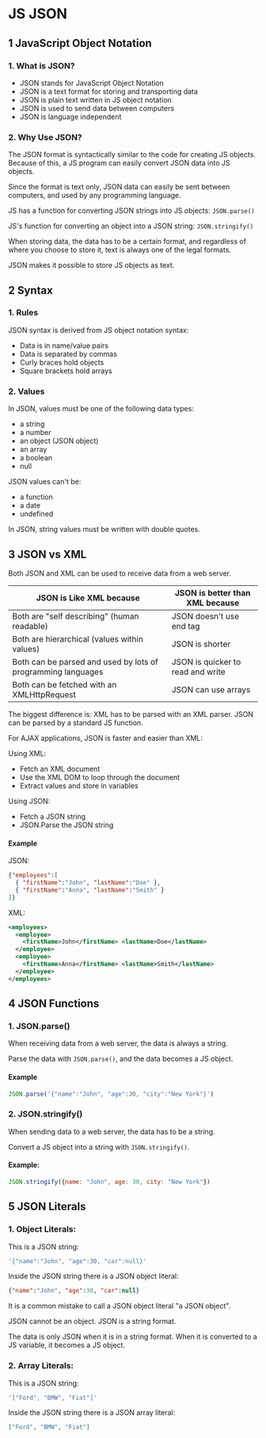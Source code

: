 # JS JSON

## 1 JavaScript Object Notation

### 1. What is JSON?

- JSON stands for JavaScript Object Notation
- JSON is a text format for storing and transporting data
- JSON is plain text written in JS object notation
- JSON is used to send data between computers
- JSON is language independent

### 2. Why Use JSON?

The JSON format is syntactically similar to the code for creating JS objects. Because of this, a JS program can easily convert JSON data into JS objects.

Since the format is text only, JSON data can easily be sent between computers, and used by any programming language.

JS has a function for converting JSON strings into JS objects: `JSON.parse()`

JS's function for converting an object into a JSON string: `JSON.stringify()`

When storing data, the data has to be a certain format, and regardless of where you choose to store it, text is always one of the legal formats.

JSON makes it possible to store JS objects as text.

## 2 Syntax

### 1. Rules

JSON syntax is derived from JS object notation syntax:

- Data is in name/value pairs
- Data is separated by commas
- Curly braces hold objects
- Square brackets hold arrays

### 2. Values

In JSON, values must be one of the following data types:

- a string
- a number
- an object (JSON object)
- an array
- a boolean
- null

JSON values can't be:

- a function
- a date
- undefined

In JSON, string values must be written with double quotes.

## 3 JSON vs XML

Both JSON and XML can be used to receive data from a web server.

| JSON is Like XML because| JSON is better than XML because
|---|---|
Both are "self describing" (human readable)| JSON doesn't use end tag
Both are hierarchical (values within values)| JSON is shorter
Both can be parsed and used by lots of programming languages| JSON is quicker to read and write
Both can be fetched with an XMLHttpRequest| JSON can use arrays

The biggest difference is: XML has to be parsed with an XML parser. JSON can be parsed by a standard JS function.

For AJAX applications, JSON is faster and easier than XML:

Using XML:

- Fetch an XML document
- Use the XML DOM to loop through the document
- Extract values and store in variables

Using JSON:

- Fetch a JSON string
- JSON.Parse the JSON string

#### Example

JSON: 

```json
{"employees":[
  { "firstName":"John", "lastName":"Doe" },
  { "firstName":"Anna", "lastName":"Smith" }
]}
```

XML: 

```xml
<employees>
  <employee>
    <firstName>John</firstName> <lastName>Doe</lastName>
  </employee>
  <employee>
    <firstName>Anna</firstName> <lastName>Smith</lastName>
  </employee>
</employees>
```

## 4 JSON Functions

### 1. JSON.parse()

When receiving data from a web server, the data is always a string.

Parse the data with `JSON.parse()`, and the data becomes a JS object.

#### Example

```js
JSON.parse('{"name":"John", "age":30, "city":"New York"}')
```

### 2. JSON.stringify()

When sending data to a web server, the data has to be a string.

Convert a JS object into a string with `JSON.stringify()`.

#### Example:

```js
JSON.stringify({name: "John", age: 30, city: "New York"})
```

## 5 JSON Literals

### 1. Object Literals:

This is a JSON string:

```js
'{"name":"John", "age":30, "car":null}'
```

Inside the JSON string there is a JSON object literal:

```json
{"name":"John", "age":30, "car":null}
```

It is a common mistake to call a JSON object literal "a JSON object".

JSON cannot be an object. JSON is a string format.

The data is only JSON when it is in a string format. When it is converted to a JS variable, it becomes a JS object.

### 2. Array Literals:

This is a JSON string:

```js
'["Ford", "BMW", "Fiat"]'
```

Inside the JSON string there is a JSON array literal:

```json
["Ford", "BMW", "Fiat"]
```




